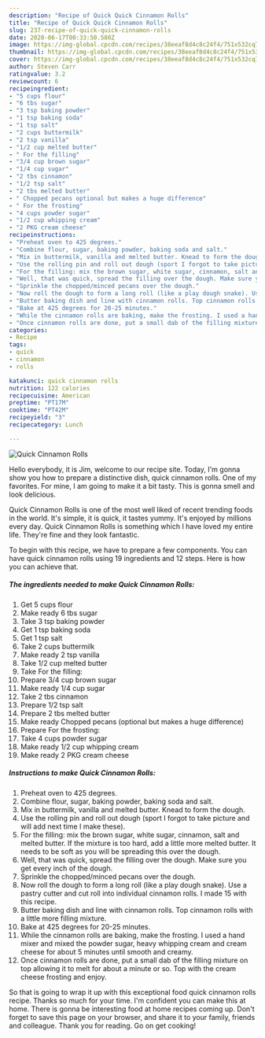 ```yaml
---
description: "Recipe of Quick Quick Cinnamon Rolls"
title: "Recipe of Quick Quick Cinnamon Rolls"
slug: 237-recipe-of-quick-quick-cinnamon-rolls
date: 2020-06-17T00:33:50.580Z
image: https://img-global.cpcdn.com/recipes/38eeaf8d4c8c24f4/751x532cq70/quick-cinnamon-rolls-recipe-main-photo.jpg
thumbnail: https://img-global.cpcdn.com/recipes/38eeaf8d4c8c24f4/751x532cq70/quick-cinnamon-rolls-recipe-main-photo.jpg
cover: https://img-global.cpcdn.com/recipes/38eeaf8d4c8c24f4/751x532cq70/quick-cinnamon-rolls-recipe-main-photo.jpg
author: Steven Carr
ratingvalue: 3.2
reviewcount: 6
recipeingredient:
- "5 cups flour"
- "6 tbs sugar"
- "3 tsp baking powder"
- "1 tsp baking soda"
- "1 tsp salt"
- "2 cups buttermilk"
- "2 tsp vanilla"
- "1/2 cup melted butter"
- " For the filling"
- "3/4 cup brown sugar"
- "1/4 cup sugar"
- "2 tbs cinnamon"
- "1/2 tsp salt"
- "2 tbs melted butter"
- " Chopped pecans optional but makes a huge difference"
- " For the frosting"
- "4 cups powder sugar"
- "1/2 cup whipping cream"
- "2 PKG cream cheese"
recipeinstructions:
- "Preheat oven to 425 degrees."
- "Combine flour, sugar, baking powder, baking soda and salt."
- "Mix in buttermilk, vanilla and melted butter. Knead to form the dough."
- "Use the rolling pin and roll out dough (sport I forgot to take picture and will add next time I make these)."
- "For the filling: mix the brown sugar, white sugar, cinnamon, salt and melted butter. If the mixture is too hard, add a little more melted butter. It needs to be soft as you will be spreading this over the dough."
- "Well, that was quick, spread the filling over the dough. Make sure you get every inch of the dough."
- "Sprinkle the chopped/minced pecans over the dough."
- "Now roll the dough to form a long roll (like a play dough snake). Use a pastry cutter and cut roll into individual cinnamon rolls. I made 15 with this recipe."
- "Butter baking dish and line with cinnamon rolls. Top cinnamon rolls with a little more filling mixture."
- "Bake at 425 degrees for 20-25 minutes."
- "While the cinnamon rolls are baking, make the frosting. I used a hand mixer and mixed the powder sugar, heavy whipping cream and cream cheese for about 5 minutes until smooth and creamy."
- "Once cinnamon rolls are done, put a small dab of the filling mixture on top allowing it to melt for about a minute or so. Top with the cream cheese frosting and enjoy."
categories:
- Recipe
tags:
- quick
- cinnamon
- rolls

katakunci: quick cinnamon rolls 
nutrition: 122 calories
recipecuisine: American
preptime: "PT17M"
cooktime: "PT42M"
recipeyield: "3"
recipecategory: Lunch

---
```



![Quick Cinnamon Rolls](https://img-global.cpcdn.com/recipes/38eeaf8d4c8c24f4/751x532cq70/quick-cinnamon-rolls-recipe-main-photo.jpg)

Hello everybody, it is Jim, welcome to our recipe site. Today, I'm gonna show you how to prepare a distinctive dish, quick cinnamon rolls. One of my favorites. For mine, I am going to make it a bit tasty. This is gonna smell and look delicious.



Quick Cinnamon Rolls is one of the most well liked of recent trending foods in the world. It's simple, it is quick, it tastes yummy. It's enjoyed by millions every day. Quick Cinnamon Rolls is something which I have loved my entire life. They're fine and they look fantastic.


To begin with this recipe, we have to prepare a few components. You can have quick cinnamon rolls using 19 ingredients and 12 steps. Here is how you can achieve that.

<!--inarticleads1-->

##### The ingredients needed to make Quick Cinnamon Rolls:

1. Get 5 cups flour
1. Make ready 6 tbs sugar
1. Take 3 tsp baking powder
1. Get 1 tsp baking soda
1. Get 1 tsp salt
1. Take 2 cups buttermilk
1. Make ready 2 tsp vanilla
1. Take 1/2 cup melted butter
1. Take  For the filling:
1. Prepare 3/4 cup brown sugar
1. Make ready 1/4 cup sugar
1. Take 2 tbs cinnamon
1. Prepare 1/2 tsp salt
1. Prepare 2 tbs melted butter
1. Make ready  Chopped pecans (optional but makes a huge difference)
1. Prepare  For the frosting:
1. Take 4 cups powder sugar
1. Make ready 1/2 cup whipping cream
1. Make ready 2 PKG cream cheese




<!--inarticleads2-->

##### Instructions to make Quick Cinnamon Rolls:

1. Preheat oven to 425 degrees.
1. Combine flour, sugar, baking powder, baking soda and salt.
1. Mix in buttermilk, vanilla and melted butter. Knead to form the dough.
1. Use the rolling pin and roll out dough (sport I forgot to take picture and will add next time I make these).
1. For the filling: mix the brown sugar, white sugar, cinnamon, salt and melted butter. If the mixture is too hard, add a little more melted butter. It needs to be soft as you will be spreading this over the dough.
1. Well, that was quick, spread the filling over the dough. Make sure you get every inch of the dough.
1. Sprinkle the chopped/minced pecans over the dough.
1. Now roll the dough to form a long roll (like a play dough snake). Use a pastry cutter and cut roll into individual cinnamon rolls. I made 15 with this recipe.
1. Butter baking dish and line with cinnamon rolls. Top cinnamon rolls with a little more filling mixture.
1. Bake at 425 degrees for 20-25 minutes.
1. While the cinnamon rolls are baking, make the frosting. I used a hand mixer and mixed the powder sugar, heavy whipping cream and cream cheese for about 5 minutes until smooth and creamy.
1. Once cinnamon rolls are done, put a small dab of the filling mixture on top allowing it to melt for about a minute or so. Top with the cream cheese frosting and enjoy.




So that is going to wrap it up with this exceptional food quick cinnamon rolls recipe. Thanks so much for your time. I'm confident you can make this at home. There is gonna be interesting food at home recipes coming up. Don't forget to save this page on your browser, and share it to your family, friends and colleague. Thank you for reading. Go on get cooking!
